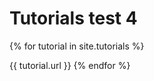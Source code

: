 ---
---
# Tutorials test 4

{% for tutorial in site.tutorials %}
  <p>{{ tutorial.url }}
{% endfor %}
